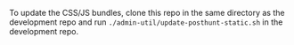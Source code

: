 To update the CSS/JS bundles, clone this repo in the same directory as the development repo and run `./admin-util/update-posthunt-static.sh` in the development repo.
